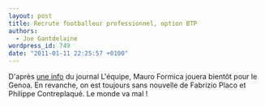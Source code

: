 ```yaml
---
layout: post
title: Recrute footballeur professionnel, option BTP
authors:
  - Joe Gantdelaine
wordpress_id: 749
date: "2011-01-11 22:25:57 +0100"
---
```


D'après
[une info](http://www.lequipe.fr/Football/breves2011/20110111_211907_formica-au-genoa.html)
du journal L'équipe, Mauro Formica jouera bientôt pour le Genoa. En revanche, on
est toujours sans nouvelle de Fabrizio Placo et Philippe Contreplaqué. Le monde
va mal !
